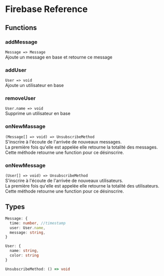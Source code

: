 # Firebase Reference

## Functions

### addMessage

`Message => Message`  
Ajoute un message en base et retourne ce message

### addUser

`User => void`  
Ajoute un utilisateur en base

### removeUser

`User.name => void`  
Supprime un utilisateur en base

### onNewMassage

`(Message[] => void) => UnsubscribeMethod`  
S'inscrire à l'écoute de l'arrivée de nouveaux messages.  
La première fois qu'elle est appelée elle retourne la totalité des messages.  
Cette méthode retourne une function pour ce désinscrire.

### onNewMessage

`(User[] => void) => UnsubscribeMethod`  
S'inscrire à l'écoute de l'arrivée de nouveaux utilisateurs.  
La première fois qu'elle est appelée elle retourne la totalité des utilisateurs.  
Cette méthode retourne une function pour ce désinscrire.

## Types

```typescript
Message: {
  time: number, //timestamp
  user: User.name,
  message: string,
}

User: {
  name: string,
  color: string
}

UnsubscribeMethod: () => void
```
